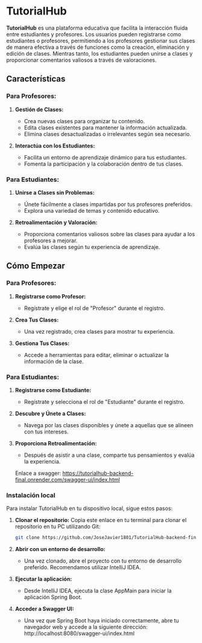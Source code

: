 # TutorialHub

**TutorialHub** es una plataforma educativa que facilita la interacción fluida entre estudiantes y profesores. Los usuarios pueden registrarse como estudiantes o profesores, permitiendo a los profesores gestionar sus clases de manera efectiva a través de funciones como la creación, eliminación y edición de clases. Mientras tanto, los estudiantes pueden unirse a clases y proporcionar comentarios valiosos a través de valoraciones.

## Características

### Para Profesores:

1. **Gestión de Clases:**
   - Crea nuevas clases para organizar tu contenido.
   - Edita clases existentes para mantener la información actualizada.
   - Elimina clases desactualizadas o irrelevantes según sea necesario.

2. **Interactúa con los Estudiantes:**
   - Facilita un entorno de aprendizaje dinámico para tus estudiantes.
   - Fomenta la participación y la colaboración dentro de tus clases.

### Para Estudiantes:

1. **Unirse a Clases sin Problemas:**
   - Únete fácilmente a clases impartidas por tus profesores preferidos.
   - Explora una variedad de temas y contenido educativo.

2. **Retroalimentación y Valoración:**
   - Proporciona comentarios valiosos sobre las clases para ayudar a los profesores a mejorar.
   - Evalúa las clases según tu experiencia de aprendizaje.

## Cómo Empezar

### Para Profesores:

1. **Registrarse como Profesor:**
   - Regístrate y elige el rol de "Profesor" durante el registro.

2. **Crea Tus Clases:**
   - Una vez registrado, crea clases para mostrar tu experiencia.

3. **Gestiona Tus Clases:**
   - Accede a herramientas para editar, eliminar o actualizar la información de la clase.

### Para Estudiantes:

1. **Registrarse como Estudiante:**
   - Regístrate y selecciona el rol de "Estudiante" durante el registro.

2. **Descubre y Únete a Clases:**
   - Navega por las clases disponibles y únete a aquellas que se alineen con tus intereses.

3. **Proporciona Retroalimentación:**
   - Después de asistir a una clase, comparte tus pensamientos y evalúa la experiencia.
  
   Enlace a swagger: https://tutorialhub-backend-final.onrender.com/swagger-ui/index.html

### Instalación local

Para instalar TutorialHub en tu dispositivo local, sigue estos pasos:

1. **Clonar el repositorio:** Copia este enlace en tu terminal para clonar el repositorio en tu PC utilizando Git:
   ```bash
   git clone https://github.com/JoseJavier1801/TutorialHub-backend-final.git.
   
2. **Abrir con un entorno de desarrollo:**
   -  Una vez clonado, abre el proyecto con tu entorno de desarrollo preferido. Recomendamos utilizar IntelliJ IDEA.
  
3. **Ejecutar la aplicación:**
   - Desde IntelliJ IDEA, ejecuta la clase AppMain para iniciar la aplicación Spring Boot.
  
4. **Acceder a Swagger UI:**
   - Una vez que Spring Boot haya iniciado correctamente, abre tu navegador web y accede a la siguiente dirección:  http://localhost:8080/swagger-ui/index.html




   


